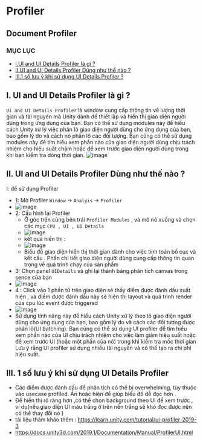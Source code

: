 # Profiler
## Document Profiler
### MỤC LỤC 
- [I.UI and UI Details Profiler là gì ?](#What)
- [II.UI and UI Details Profiler Dùng như thế nào ?](#How)
- [III.1 số lưu ý khi sử dụng UI Details Profiler ?](#When)
<a name="What"></a>
## I. UI and UI Details Profiler là gì ?
`UI and UI Details Profiler` là window cung cấp thông tin về lượng thời gian và tài nguyên mà Unity dành để thiết lập và hiển thị giao diện người dùng trong ứng dụng của bạn. Bạn có thể sử dụng modules này để hiểu cách Unity xử lý việc phân lô giao diện người dùng cho ứng dụng của bạn, bao gồm lý do và cách nó phân lô các đối tượng. Bạn cũng có thể sử dụng modules này để tìm hiểu xem phần nào của giao diện người dùng chịu trách nhiệm cho hiệu suất chậm hoặc để xem trước giao diện người dùng trong khi bạn kiểm tra dòng thời gian.
![image](https://user-images.githubusercontent.com/47918431/135761714-fb5910ef-6cea-41ec-81ea-87b9def94bea.png)
<a name="How"></a>
## II. UI and UI Details Profiler Dùng như thế nào ?
I: để sử dụng Profiler 
 - 1: Mở Profiler `Window` -> `Analyis` -> `Profiler`
 - ![image](https://user-images.githubusercontent.com/47918431/135762542-fb77b537-d5f3-4438-bef1-bcbdad01bfa8.png)
 - 2: Cấu hình lại Profiler 
    - Ở góc trên cùng bên trái `Profiler Modules` , và mở nó xuống và chọn các mục `CPU , UI , UI Details`
    - ![image](https://user-images.githubusercontent.com/47918431/135762741-eae6054d-cd04-4df8-8d93-66bc2f075c79.png)
    - kết quả hiển thị :
    - ![image](https://user-images.githubusercontent.com/47918431/135763119-04e82995-1421-46b4-a52c-5f4f0864dd18.png)
    - Biểu đồ giao diện hiển thị thời gian dành cho việc tính toán bố cục và kết cấu . Phần chi tiết giao diện người dùng cung cấp thông tin quan trọng về quá trình chạy của sản phẩm
 - 3: Chọn panel `UIDetails` và ghi lại thành bảng phân tích canvas trong sence của bạn 
 - ![image](https://user-images.githubusercontent.com/47918431/135763092-7ba0abe6-db52-436c-a948-5470fed2a4cd.png)
 - 4 : Click vào 1 phần tử trên giao diện  sẽ thấy điểm được đánh dấu xuất hiện , và điểm được đánh dấu này sẽ hiện thị layout và quá trình render của cpu lúc event được triggered
 - ![image](https://user-images.githubusercontent.com/47918431/136245472-fd424c37-20d1-4c9e-9455-aea40c14a164.png)
 -  Sử dụng tính năng này để hiểu cách Unity xử lý theo lô giao diện người dùng cho ứng dụng của bạn, bao gồm lý do và cách các đối tượng được phân lô(UI batching). Bạn cũng có thể sử dụng UI profiler  để tìm hiểu xem phần nào của UI chịu trách nhiệm cho việc làm giảm hiệu suất hoặc để xem trước UI (hoặc một phần của nó) trong khi kiểm tra mốc thời gian
Lưu ý rằng UI profiler sử dụng nhiều tài nguyên và có thể tạo ra chi phí hiệu suất.

<a name="When"></a>
## III. 1 số lưu ý khi sử dụng UI Details Profiler
- Các điểm được đánh dấu để phân tích có thể bị overwhelming, tùy thuộc vào  usecase profiled. Ẩn hoặc hiện để giúp biểu đồ dễ đọc hơn .
- Để hiển thị rõ ràng hơn ,có thể chọn background theo UI để xem trước , ví dụ(nếu giao diện UI màu trắng ở trên nền trắng sẽ khó đọc được nên có thể thay đổi nó )
- tài liệu thảm khảo thêm : https://learn.unity.com/tutorial/ui-profiler-2019-3
- https://docs.unity3d.com/2019.1/Documentation/Manual/ProfilerUI.html

